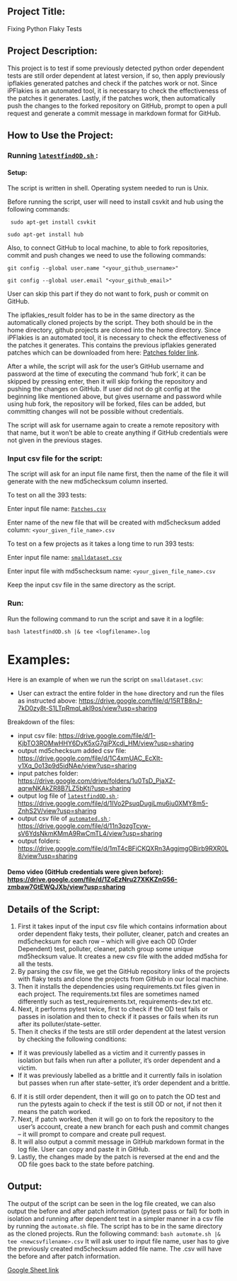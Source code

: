 ## Project Title:
Fixing Python Flaky Tests 

## Project Description:
This project is to test if some previously detected python order dependent tests are still order dependent at latest version, if so, then apply previously ipflakies generated patches and check if the patches work or not. Since iPFlakies is an automated tool, it is necessary to check the effectiveness of the patches it generates. Lastly, if the patches work, then automatically push the changes to the forked repository on GitHub, prompt to open a pull request and generate a commit message in markdown format for GitHub.

## How to Use the Project:	

### Running [ `latestfindOD.sh` ](https://github.com/suzzy777/Flaky_tests/blob/master/latestfindOD.sh) :

#### Setup: 

The script is written in shell. Operating system needed to run is Unix.

Before running the script, user will need to install csvkit and hub using the following    commands: 

` sudo apt-get install csvkit`

 `sudo apt-get install hub`

Also, to connect GitHub to local machine, to able to fork repositories, commit and push changes we need to use the following commands: 
 
`git config --global user.name "<your_github_username>"`

`git config --global user.email "<your_github_email>"`

User can skip this part if they do not want to fork, push or commit on GitHub.

The ipflakies_result folder has to be in the same directory as the automatically cloned projects by the script. They both should be in the home directory, github projects are cloned into the home directory. Since iPFlakies is an automated tool, it is necessary to check the effectiveness of the patches it generates. This contains the previous ipflakies generated patches which can be downloaded from here: 
[Patches folder link]( https://drive.google.com/drive/folders/1u0TsD_PjaXZ-aqrwNKAkZR8B7LZ5bKtj?usp=sharing ).

After a while, the script will ask for the user’s GitHub username and password at the time of executing the command ‘hub fork’, it can be skipped by pressing enter, then it will skip forking the repository and pushing the changes on GitHub. If user did not do git config at the beginning like mentioned above, but gives username and password while using hub fork, the repository will be forked, files can be added, but committing changes will not be possible without credentials. 

The script will ask for username again to create a remote repository with that name, but it won’t be able to create anything if GitHub credentials were not given in the previous stages. 

### Input csv file for the script: 

The script will ask for an input file name first, then the name of the file it will generate with the new md5checksum column inserted. 

To test on all the 393 tests:

Enter input file name: [ `Patches.csv` ](https://drive.google.com/file/d/1_PhVR5Zl8aH_9Xhz-35XO78EoWLqXG4B/view?usp=sharing)

Enter name of the new file that will be created with md5checksum added column: `<your_given_file_name>.csv`

To test on a few projects as it takes a long time to run 393 tests:

Enter input file name: [ `smalldataset.csv` ](https://drive.google.com/file/d/1-KjbTO3ROMwHHY6DyK5xG7gjPXcdi_HM/view?usp=sharing)

Enter input file with md5schecksum name: `<your_given_file_name>.csv`

Keep the input csv file in the same directory as the script. 

### Run: 

Run the following command to run the script and save it in a logfile:

`bash latestfindOD.sh |& tee <logfilename>.log`

# Examples: 

Here is an example of when we run the script on `smalldataset.csv`: 
- User can extract the entire folder in the `home` directory and run the files as instructed above: https://drive.google.com/file/d/15RTB8nJ-7kD0zy8t-S1LTpRmqLakI9os/view?usp=sharing

Breakdown of the files: 
- input csv file: https://drive.google.com/file/d/1-KjbTO3ROMwHHY6DyK5xG7gjPXcdi_HM/view?usp=sharing
- output md5checksum added csv file: https://drive.google.com/file/d/1C4xmUAC_EcXIt-v1Xq_0o13p9d5idNAe/view?usp=sharing
- input patches folder:  https://drive.google.com/drive/folders/1u0TsD_PjaXZ-aqrwNKAkZR8B7LZ5bKtj?usp=sharing
- output log file of [ `latestfindOD.sh` ](https://github.com/suzzy777/Flaky_tests/blob/master/latestfindOD.sh) : https://drive.google.com/file/d/1IVo2PsuqDugiLmu6ju0XMY8m5-ZnhS2V/view?usp=sharing
- output csv file of [ `automated.sh` ](https://github.com/suzzy777/Flaky_tests/blob/master/automated.sh) : https://drive.google.com/file/d/11n3qzgTcyw-sV6YdsNkmKMmA9RwCmTL4/view?usp=sharing
- output folders: https://drive.google.com/file/d/1mT4cBFiCKQXRn3AggjmgOBirb9RXR0L8/view?usp=sharing
#### Demo video (GitHub credentials were given before): https://drive.google.com/file/d/1ZoEzNru27XKKZnG56-zmbaw7GtEWQJXb/view?usp=sharing

## Details of the Script:

1.	First it takes input of the input csv file which contains information about order dependent flaky tests, their polluter, cleaner, patch and creates an md5checksum for each row – which will give each OD (Order Dependent) test, polluter, cleaner, patch group some unique md5hecksum value. It creates a new csv file with the added md5sha for all the tests.  
2.	By parsing the csv file, we get the GitHub repository links of the projects with flaky tests and clone the projects from GitHub in our local machine.
3.	Then it installs the dependencies using requirements.txt files given in each project. The requirements.txt files are sometimes named differently such as test_requirements.txt, requirements-dev.txt etc. 
4.	Next, it performs pytest twice, first to check if the OD test fails or passes in isolation and then to check if it passes or fails when its run after its polluter/state-setter. 
5.	Then it checks if the tests are still order dependent at the latest version by checking the following conditions:
-	If it was previously labelled as a victim and it currently passes in isolation but fails when run after a polluter, it’s order dependent and a victim.
-	If it was previously labelled as a brittle and it currently fails in isolation but passes when run after state-setter, it’s order dependent and a brittle. 
6.	If it is still order dependent, then it will go on to patch the OD test and run the pytests again to check if the test is still OD or not, if not then it means the patch worked. 
7.	Next, if patch worked, then it will go on to fork the repository to the user’s account, create a new branch for each push and commit changes – it will prompt to compare and create pull request. 
8.	It will also output a commit message in GitHub markdown format in the log file. User can copy and paste it in GitHub.
9.	Lastly, the changes made by the patch is reversed at the end and the OD file goes back to the state before patching.

## Output: 

The output of the script can be seen in the log file created, we can also output the before and after patch information (pytest pass or fail) for both in isolation and running after dependent test in a simpler manner in a csv file by running the `automate.sh` file. The script has to be in the same directory as the cloned projects. Run the following command: 
`bash automate.sh |& tee <newcsvfilename>.csv`
It will ask user to input file name, user has to give the previously created md5checksum added file name.
The <newcsvfilename>.csv will have the before and after patch information.
   
 


[Google Sheet link]( https://docs.google.com/spreadsheets/d/1HwpPlm0sNNivqnh-S0sTxHW4u6hKiWlVLhzX-wpHHd4/edit#gid=1402605759 )

